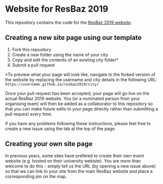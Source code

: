# Website for ResBaz 2019

This repository contains the code for the [ResBaz 2019 website](https://resbaz.github.io/resbaz2019/).

## Creating a new site page using our template

1. Fork this repository
2. Create a new folder using the name of your city
3. Copy and edit the contents of an existing city folder*
4. Submit a pull request 

*To preview what your page will look like,
navigate to the forked version of the website
by replacing the username and city details in the following URL:
`https://username.github.io/resbaz2019/city/`

Once your pull request has been accepted,
your page will go live on the actual ResBaz 2019 website.
You (or a nominated person from your organising team)
will then be added as a collaborator to this repository so that
you can make future edits to your page directly
rather than submitting a pull request every time.

If you have any problems following these instructions,
please feel free to create a new issue using the tab at the top of the page.

## Creating your own site page

In previous years, some sites have prefered to create their own event website
(e.g. hosted on their university webiste).
You are more than welcome to do this - simply tell us the URL
(by opening a new issue above)
so that we can link to your site from the main ResBaz website
and place a corresponding pin on the map.
